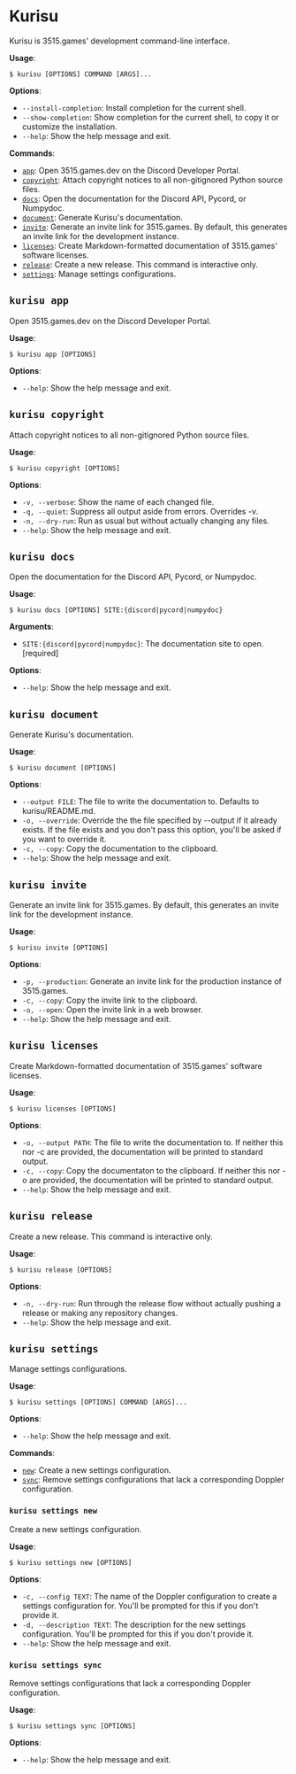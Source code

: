 # Kurisu

Kurisu is 3515.games' development command-line interface.

**Usage**:

```console
$ kurisu [OPTIONS] COMMAND [ARGS]...
```

**Options**:

* `--install-completion`: Install completion for the current shell.
* `--show-completion`: Show completion for the current shell, to copy it or customize the installation.
* `--help`: Show the help message and exit.

**Commands**:

* [`app`](#kurisu-app): Open 3515.games.dev on the Discord Developer Portal.
* [`copyright`](#kurisu-copyright): Attach copyright notices to all non-gitignored Python source files.
* [`docs`](#kurisu-docs): Open the documentation for the Discord API, Pycord, or Numpydoc.
* [`document`](#kurisu-document): Generate Kurisu's documentation.
* [`invite`](#kurisu-invite): Generate an invite link for 3515.games. By default, this generates an invite link for the development instance.
* [`licenses`](#kurisu-licenses): Create Markdown-formatted documentation of 3515.games' software licenses.
* [`release`](#kurisu-release): Create a new release. This command is interactive only.
* [`settings`](#kurisu-settings): Manage settings configurations.

## `kurisu app`

Open 3515.games.dev on the Discord Developer Portal.

**Usage**:

```console
$ kurisu app [OPTIONS]
```

**Options**:

* `--help`: Show the help message and exit.

## `kurisu copyright`

Attach copyright notices to all non-gitignored Python source files.

**Usage**:

```console
$ kurisu copyright [OPTIONS]
```

**Options**:

* `-v, --verbose`: Show the name of each changed file.
* `-q, --quiet`: Suppress all output aside from errors. Overrides -v.
* `-n, --dry-run`: Run as usual but without actually changing any files.
* `--help`: Show the help message and exit.

## `kurisu docs`

Open the documentation for the Discord API, Pycord, or Numpydoc.

**Usage**:

```console
$ kurisu docs [OPTIONS] SITE:{discord|pycord|numpydoc}
```

**Arguments**:

* `SITE:{discord|pycord|numpydoc}`: The documentation site to open.  [required]

**Options**:

* `--help`: Show the help message and exit.

## `kurisu document`

Generate Kurisu's documentation.

**Usage**:

```console
$ kurisu document [OPTIONS]
```

**Options**:

* `--output FILE`: The file to write the documentation to. Defaults to kurisu/README.md.
* `-o, --override`: Override the the file specified by --output if it already exists. If the file exists and you don't pass this option, you'll be asked if you want to override it.
* `-c, --copy`: Copy the documentation to the clipboard.
* `--help`: Show the help message and exit.

## `kurisu invite`

Generate an invite link for 3515.games. By default, this generates an invite link for the development instance.

**Usage**:

```console
$ kurisu invite [OPTIONS]
```

**Options**:

* `-p, --production`: Generate an invite link for the production instance of 3515.games.
* `-c, --copy`: Copy the invite link to the clipboard.
* `-o, --open`: Open the invite link in a web browser.
* `--help`: Show the help message and exit.

## `kurisu licenses`

Create Markdown-formatted documentation of 3515.games' software licenses.

**Usage**:

```console
$ kurisu licenses [OPTIONS]
```

**Options**:

* `-o, --output PATH`: The file to write the documentation to. If neither this nor -c are provided, the documentation will be printed to standard output.
* `-c, --copy`: Copy the documentaton to the clipboard. If neither this nor -o are provided, the documentation will be printed to standard output.
* `--help`: Show the help message and exit.

## `kurisu release`

Create a new release. This command is interactive only.

**Usage**:

```console
$ kurisu release [OPTIONS]
```

**Options**:

* `-n, --dry-run`: Run through the release flow without actually pushing a release or making any repository changes.
* `--help`: Show the help message and exit.

## `kurisu settings`

Manage settings configurations.

**Usage**:

```console
$ kurisu settings [OPTIONS] COMMAND [ARGS]...
```

**Options**:

* `--help`: Show the help message and exit.

**Commands**:

* [`new`](#kurisu-settings-new): Create a new settings configuration.
* [`sync`](#kurisu-settings-sync): Remove settings configurations that lack a corresponding Doppler configuration.

### `kurisu settings new`

Create a new settings configuration.

**Usage**:

```console
$ kurisu settings new [OPTIONS]
```

**Options**:

* `-c, --config TEXT`: The name of the Doppler configuration to create a settings configuration for. You'll be prompted for this if you don't provide it.
* `-d, --description TEXT`: The description for the new settings configuration. You'll be prompted for this if you don't provide it.
* `--help`: Show the help message and exit.

### `kurisu settings sync`

Remove settings configurations that lack a corresponding Doppler configuration.

**Usage**:

```console
$ kurisu settings sync [OPTIONS]
```

**Options**:

* `--help`: Show the help message and exit.
